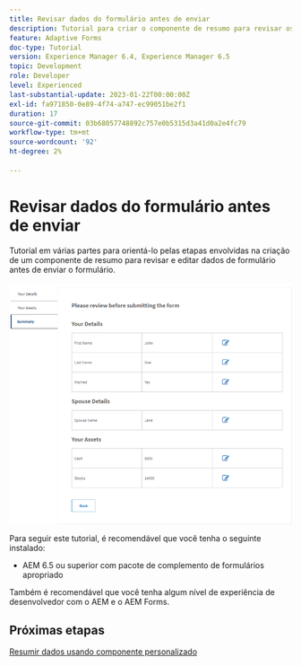 ```yaml
---
title: Revisar dados do formulário antes de enviar
description: Tutorial para criar o componente de resumo para revisar os dados do formulário antes do envio.
feature: Adaptive Forms
doc-type: Tutorial
version: Experience Manager 6.4, Experience Manager 6.5
topic: Development
role: Developer
level: Experienced
last-substantial-update: 2023-01-22T00:00:00Z
exl-id: fa971850-0e89-4f74-a747-ec99051be2f1
duration: 17
source-git-commit: 03b68057748892c757e0b5315d3a41d0a2e4fc79
workflow-type: tm+mt
source-wordcount: '92'
ht-degree: 2%

---
```


# Revisar dados do formulário antes de enviar

Tutorial em várias partes para orientá-lo pelas etapas envolvidas na criação de um componente de resumo para revisar e editar dados de formulário antes de enviar o formulário.

![formulário-dados-revisão](assets/review-form-data.png)

Para seguir este tutorial, é recomendável que você tenha o seguinte instalado:

* AEM 6.5 ou superior com pacote de complemento de formulários apropriado

Também é recomendável que você tenha algum nível de experiência de desenvolvedor com o AEM e o AEM Forms.

## Próximas etapas

[Resumir dados usando componente personalizado](./create-component.md)